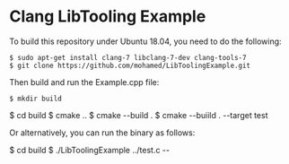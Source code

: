# Clang LibTooling Example

To build this repository under Ubuntu 18.04, you need to do the following:

	$ sudo apt-get install clang-7 libclang-7-dev clang-tools-7
	$ git clone https://github.com/mohamed/LibToolingExample.git

Then build and run the Example.cpp file:

	$ mkdir build
  $ cd build
  $ cmake ..
  $ cmake --build .
  $ cmake --buiild . --target test

Or alternatively, you can run the binary as follows:

  $ cd build
  $ ./LibToolingExample ../test.c --
